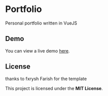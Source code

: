 # Portfolio

Personal portfolio written in VueJS

## Demo

You can view a live demo [here](https://adhamelsharkawydev.tech/).

## License

thanks to fxrysh Farish for the template

This project is licensed under the **MIT License**.
